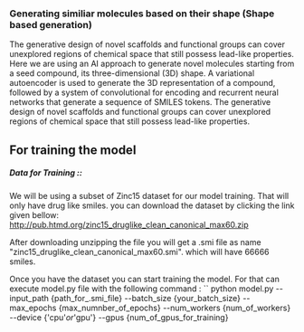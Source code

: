 ### Generating similiar molecules based on their shape (Shape based generation)
The generative design of novel scaffolds and functional groups can cover unexplored regions of chemical space that still possess lead-like properties.
Here we are using an AI approach to generate novel molecules starting from a seed compound, its three-dimensional (3D) shape. A variational autoencoder is used to generate the 3D representation of a compound, followed by a system of convolutional for encoding and recurrent neural networks that generate a sequence of SMILES tokens. The generative design of novel scaffolds and functional groups can cover unexplored regions of chemical space that still possess lead-like properties.


## For training the model 
##### Data for Training ::

We will be using a subset of Zinc15 dataset for our model training. That will only have drug like smiles. you can download the dataset by clicking the link given bellow: 
    http://pub.htmd.org/zinc15_druglike_clean_canonical_max60.zip
    
After downloading unzipping the file you will get a .smi file as name "zinc15_druglike_clean_canonical_max60.smi". which will have 66666 smiles.

Once you have the dataset you can start training the model. For that can execute model.py file with the following command : 
 `` python model.py --input_path {path_for_.smi_file} --batch_size {your_batch_size} --max_epochs {max_numnber_of_epochs} --num_workers {num_of_workers} --device {'cpu'_or_'gpu'} --gpus {num_of_gpus_for_training}
